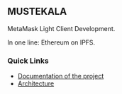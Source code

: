 ## MUSTEKALA

MetaMask Light Client Development.

In one line: Ethereum on IPFS.

### Quick Links

* [Documentation of the project](https://github.com/MetaMask/mustekala/issues/4)
* [Architecture](https://github.com/MetaMask/mustekala/blob/master/docs/architecture.md)
